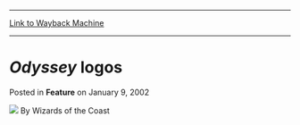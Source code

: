 
---
[Link to Wayback Machine](https://web.archive.org/web/20220523062929/https://magic.wizards.com/en/articles/archive/feature/odyssey-logos-2002-01-09)

[_metadata_:wayback_url]:- "https://magic.wizards.com/en/articles/archive/feature/odyssey-logos-2002-01-09"
[_metadata_:wayback_raw_url]:- "https://web.archive.org/web/20220523062929id_/https://magic.wizards.com/en/articles/archive/feature/odyssey-logos-2002-01-09"
[_metadata_:wayback_capture_timestamp]:- "2022-05-23 06:29:29+00:00"
[_metadata_:generator]:- "Drupal 7 (http://drupal.org)"
[_metadata_:publish_date]:- "2002-01-09"
---


*Odyssey* logos
===============



 Posted in **Feature**
 on January 9, 2002 






![](https://media.magic.wizards.com/styles/auth_small/public/images/person/wizards_author.jpg)
By Wizards of the Coast

















